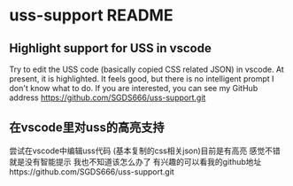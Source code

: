 # uss-support README

## Highlight support for USS in vscode
Try to edit the USS code (basically copied CSS related JSON) in vscode. At present, it is highlighted. It feels good, but there is no intelligent prompt
I don't know what to do. If you are interested, you can see my GitHub address https://github.com/SGDS666/uss-support.git

## 在vscode里对uss的高亮支持
尝试在vscode中编辑uss代码 (基本复制的css相关json)目前是有高亮 感觉不错 就是没有智能提示
我也不知道该怎么办了 有兴趣的可以看我的github地址https://github.com/SGDS666/uss-support.git